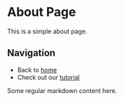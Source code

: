 ---
---

# About Page

This is a simple about page.

## Navigation

* Back to [home](@/index.md)
* Check out our [tutorial](@/docs/tutorial.md)

Some regular markdown content here.
